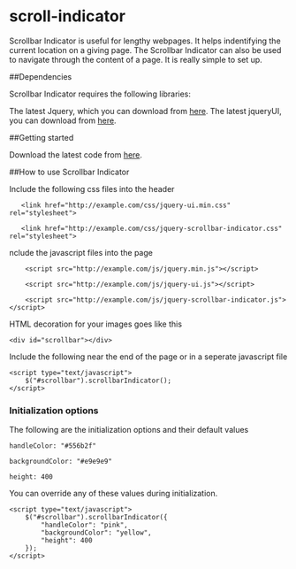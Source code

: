 scroll-indicator
================

Scrollbar Indicator is useful for lengthy webpages. It helps indentifying the current location on a giving page. The Scrollbar Indicator can also be used to navigate through the content of a page. It is really simple to set up.

##Dependencies 

Scrollbar Indicator requires the following libraries:

The latest Jquery, which you can download from [here](http://jquery.com/).
The latest jqueryUI, you can download from [here](http://jqueryui.com/).

##Getting started

Download the latest code from [here](http://example.com).

##How to use Scrollbar Indicator

Include the following css files into the header

``` 
   <link href="http://example.com/css/jquery-ui.min.css" rel="stylesheet">
   
   <link href="http://example.com/css/jquery-scrollbar-indicator.css" rel="stylesheet">
```

nclude the javascript files into the page
```
	<script src="http://example.com/js/jquery.min.js"></script>

	<script src="http://example.com/js/jquery-ui.js"></script>

	<script src="http://example.com/js/jquery-scrollbar-indicator.js"></script>
```

HTML decoration for your images goes like this
```
<div id="scrollbar"></div>
```

Include the following near the end of the page or in a seperate javascript file
```
<script type="text/javascript">
    $("#scrollbar").scrollbarIndicator();
</script>
```
### Initialization options

The following are the initialization options and their default values
```
handleColor: "#556b2f"

backgroundColor: "#e9e9e9"

height: 400
```

You can override any of these values during initialization.
```
<script type="text/javascript">
    $("#scrollbar").scrollbarIndicator({
        "handleColor": "pink",
        "backgroundColor": "yellow",
        "height": 400
    });
</script>
```

